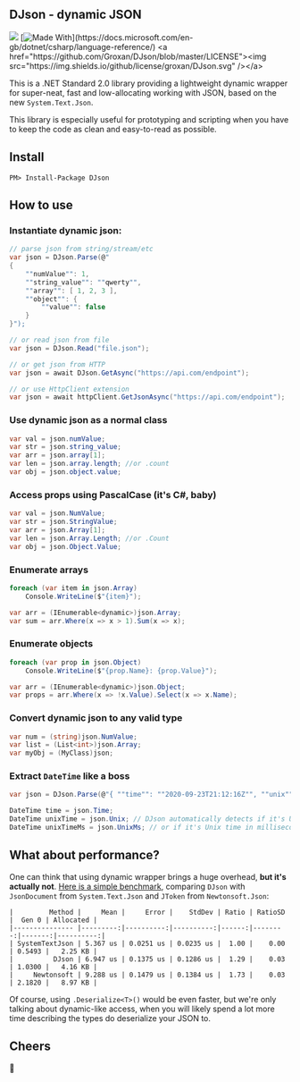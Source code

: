 ## DJson - dynamic JSON

<a href="https://www.nuget.org/packages/DJson/"><img src="https://img.shields.io/nuget/v/DJson.svg" /></a>
[![Made With](https://img.shields.io/badge/made%20with-C%23-success.svg?)](https://docs.microsoft.com/en-gb/dotnet/csharp/language-reference/)
<a href="https://github.com/Groxan/DJson/blob/master/LICENSE"><img src="https://img.shields.io/github/license/groxan/DJson.svg" /></a>

This is a .NET Standard 2.0 library providing a lightweight dynamic wrapper for super-neat, fast and low-allocating working with JSON, based on the new `System.Text.Json`.

This library is especially useful for prototyping and scripting when you have to keep the code as clean and easy-to-read as possible.

## Install
`PM> Install-Package DJson`

## How to use

### Instantiate dynamic json:

````cs
// parse json from string/stream/etc
var json = DJson.Parse(@"
{
    ""numValue"": 1,
    ""string_value"": ""qwerty"",
    ""array"": [ 1, 2, 3 ],
    ""object"": {
        ""value"": false
    }
}");

// or read json from file
var json = DJson.Read("file.json");

// or get json from HTTP
var json = await DJson.GetAsync("https://api.com/endpoint");

// or use HttpClient extension
var json = await httpClient.GetJsonAsync("https://api.com/endpoint");
````

### Use dynamic json as a normal class

````cs
var val = json.numValue;
var str = json.string_value;
var arr = json.array[1];
var len = json.array.length; //or .count
var obj = json.object.value;
````

### Access props using PascalCase (it's C#, baby)

````cs
var val = json.NumValue;
var str = json.StringValue;
var arr = json.Array[1];
var len = json.Array.Length; //or .Count
var obj = json.Object.Value;
````

### Enumerate arrays

````cs
foreach (var item in json.Array)
    Console.WriteLine($"{item}");

var arr = (IEnumerable<dynamic>)json.Array;
var sum = arr.Where(x => x > 1).Sum(x => x);
````

### Enumerate objects

````cs
foreach (var prop in json.Object)
    Console.WriteLine($"{prop.Name}: {prop.Value}");

var arr = (IEnumerable<dynamic>)json.Object;
var props = arr.Where(x => !x.Value).Select(x => x.Name);
````

### Convert dynamic json to any valid type

````cs
var num = (string)json.NumValue;
var list = (List<int>)json.Array;
var myObj = (MyClass)json;
````

### Extract `DateTime` like a boss

````cs
var json = DJson.Parse(@"{ ""time"": ""2020-09-23T21:12:16Z"", ""unix"": 1600895536, ""unix_ms"": 1600895536123 }");

DateTime time = json.Time;
DateTime unixTime = json.Unix; // DJson automatically detects if it's Unix time in seconds
DateTime unixTimeMs = json.UnixMs; // or if it's Unix time in milliseconds
````

## What about performance?

One can think that using dynamic wrapper brings a huge overhead, **but it's actually not**. [Here is a simple benchmark](https://github.com/Groxan/DJson/blob/master/DJson.Benchmarks/DJsonBenchmarks.cs), comparing `DJson` with `JsonDocument` from `System.Text.Json` and `JToken` from `Newtonsoft.Json`:

````
|         Method |     Mean |     Error |    StdDev | Ratio | RatioSD |  Gen 0 | Allocated |
|--------------- |---------:|----------:|----------:|------:|--------:|-------:|----------:|
| SystemTextJson | 5.367 us | 0.0251 us | 0.0235 us |  1.00 |    0.00 | 0.5493 |   2.25 KB |
|          DJson | 6.947 us | 0.1375 us | 0.1286 us |  1.29 |    0.03 | 1.0300 |   4.16 KB |
|     Newtonsoft | 9.288 us | 0.1479 us | 0.1384 us |  1.73 |    0.03 | 2.1820 |   8.97 KB |
````

Of course, using `.Deserialize<T>()` would be even faster, but we're only talking about dynamic-like access, when you will likely spend a lot more time describing the types do deserialize your JSON to.

## Cheers 
🍻
